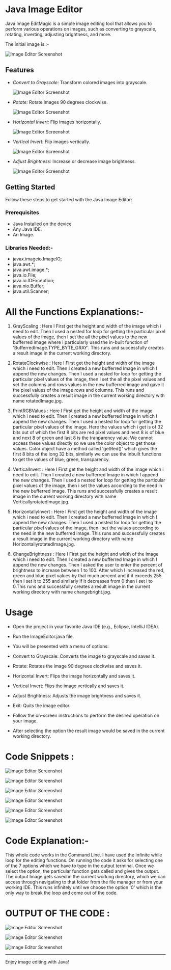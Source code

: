 # Java Image Editor


Java Image EditMagic is a simple image editing tool that allows you to perform various operations on images, such as converting to grayscale, rotating, inverting, adjusting brightness, and more.

The initial image is :- 

![Image Editor Screenshot](image.jpg)

## Features

- *Convert to Grayscale:* Transform colored images into grayscale.
  
  ![Image Editor Screenshot](grayscaleImage.jpg)

- *Rotate:* Rotate images 90 degrees clockwise.
  
  ![Image Editor Screenshot](rotatedImage.jpg)

- *Horizontal Invert:* Flip images horizontally.
  
  ![Image Editor Screenshot](HorizontallyrotatedImage.jpg)

- *Vertical Invert:* Flip images vertically.
  
  ![Image Editor Screenshot](VerticallyrotatedImage.jpg)

- *Adjust Brightness:* Increase or decrease image brightness.
  
  ![Image Editor Screenshot](changebright.jpg)

## Getting Started

Follow these steps to get started with the Java Image Editor:

### Prerequisites

- Java Installed on the device
- Any Java IDE.
- An Image.
### Libraries Needed:-
  - javax.imageio.ImageIO;
  - java.awt.*;
  - java.awt.image.*;
  - java.io.File;
  - java.io.IOException;
  - java.nio.Buffer;
  - java.util.Scanner;
    
# All the Functions Explanations:-

1) GrayScaling : Here I First get the height and width of the image which i need to edit. Then I used a nested for loop for getting the particular pixel values of the image, then I set the all the pixel values to the new bufferred image where I particularly used the in-built function of 'BufferredImage.TYPE_BYTE_GRAY'. This runs and successfully creates a result image in the current working directory.
   
2) RotateClockwise : Here I First get the height and width of the image which i need to edit. Then I created a new bufferred Image in which I append the new changes. Then I used a nested for loop for getting the particular pixel values of the image, then I set the all the pixel values and set the columns and rows values in the new bufferred image and gave it the pixel values of the image rows and columns. This runs and successfully creates a result image in the current working directory with name rotatedImage.jpg.

3) PrintRGBValues : Here I First get the height and width of the image which i need to edit. Then I created a new bufferred Image in which I append the new changes. Then I used a nested for loop for getting the particular pixel values of the image. Here the values which i get is of 32 bits out of which the first 8 bits are red pixel values and next 8 is of blue and next 8 of green and last 8 is the tranparency value. We cannot access these values directly so we use the color object to get those values. Color object have a method called 'getRed()' which gives the first 8 bits of the long 32 bits, similarly we can use the inbuilt functions to get the values of blue, green, transparency.

4) VerticalInvert : Here I First get the height and width of the image which i need to edit. Then I created a new bufferred Image in which I append the new changes. Then I used a nested for loop for getting the particular pixel values of the image, then i set the values according to the need in the new bufferred image. This runs and successfully creates a result image in the current working directory with name VerticallyrotatedImage.jpg.

5) HorizontallyInvert : Here I First get the height and width of the image which i need to edit. Then I created a new bufferred Image in which I append the new changes. Then I used a nested for loop for getting the particular pixel values of the image, then i set the values according to the need in the new bufferred image. This runs and successfully creates a result image in the current working directory with name HorizontallyrotatedImage.jpg.

6) ChangeBrightness : Here I First get the height and width of the image which i need to edit. Then I created a new bufferred Image in which I append the new changes. Then I asked the user to enter the percent of brightness to increase between 1 to 100. After which I increased the red, green and blue pixel values by that much percent and if it exceeds 255 then i set it to 255 and similarly if it decreases from 0 then i set i to 0.This runs and successfully creates a result image in the current working directory with name changebright.jpg.



# Usage
- Open the project in your favorite Java IDE (e.g., Eclipse, IntelliJ IDEA).

- Run the ImageEditor.java file.
- You will be presented with a menu of options:
- Convert to Grayscale: Converts the image to grayscale and saves it.
- Rotate: Rotates the image 90 degrees clockwise and saves it.
- Horizontal Invert: Flips the image horizontally and saves it.
- Vertical Invert: Flips the image vertically and saves it.
- Adjust Brightness: Adjusts the image brightness and saves it.
- Exit: Quits the image editor.
- Follow the on-screen instructions to perform the desired operation on your image.
- After selecting the option the result image would be saved in the current working directory.
  

# Code Snippets :

![Image Editor Screenshot](codesnippet1.png)

![Image Editor Screenshot](codesnippet2.png)

![Image Editor Screenshot](codesnippet3.png)

![Image Editor Screenshot](codesnippet4.png)

![Image Editor Screenshot](codesnippet5.png)

![Image Editor Screenshot](codesnippet6.png)


# Code Explanation:- 
This whole code works in the Command Line. I have used the infinite while loop for the editing functions. On running the code it asks for selecting one of the 7 options which we have to type in the output terminal. Once we select the option, the particular function gets called and gives the output. The output Image gets saved in the current working directory, which we can access through navigating to that folder from the file manager or from your working IDE. This runs infinitely until we choose the option '0' which is the only way to break the loop and come out of the code.


# OUTPUT OF THE CODE :

![Image Editor Screenshot](grayscalecode.png)



![Image Editor Screenshot](printpixelvalues.png)


![Image Editor Screenshot](changebrightnessoutput.png)



__________________________________________________________


Enjoy image editing with Java!




